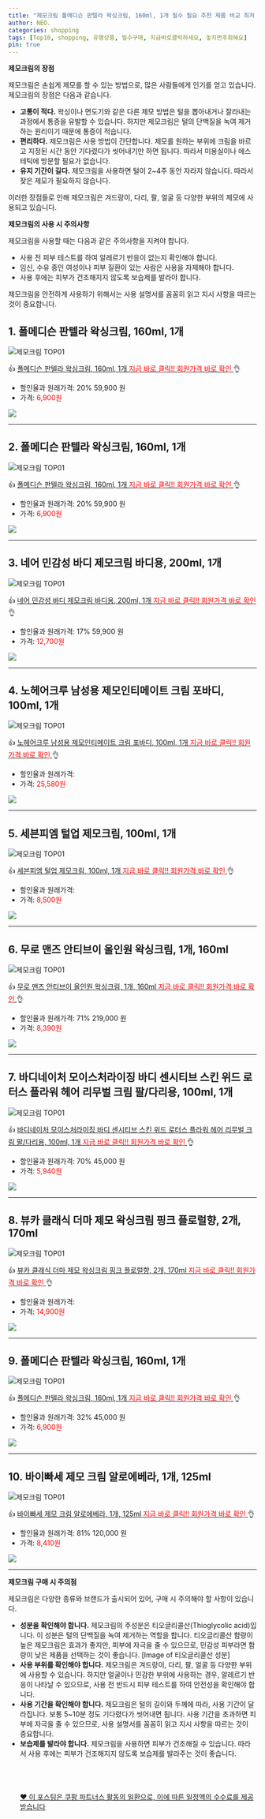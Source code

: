 ```yaml
---
title: "제모크림 폴메디슨 판텔라 왁싱크림, 160ml, 1개 필수 필요 추천 제품 비교 최저 가격 비교 장점 구매 후기 구매평"
author: NEO.
categories: shopping
tags: [Top10, shopping, 유행상품, 필수구매, 지금바로클릭하세요, 놓치면후회해요]
pin: true
---
```

**제모크림의 장점**

제모크림은 손쉽게 제모를 할 수 있는 방법으로, 많은 사람들에게 인기를 얻고 있습니다. 제모크림의 장점은 다음과 같습니다.

* **고통이 적다.** 왁싱이나 면도기와 같은 다른 제모 방법은 털을 뽑아내거나 잘라내는 과정에서 통증을 유발할 수 있습니다. 하지만 제모크림은 털의 단백질을 녹여 제거하는 원리이기 때문에 통증이 적습니다.
* **편리하다.** 제모크림은 사용 방법이 간단합니다. 제모를 원하는 부위에 크림을 바르고 지정된 시간 동안 기다렸다가 씻어내기만 하면 됩니다. 따라서 미용실이나 에스테틱에 방문할 필요가 없습니다.
* **유지 기간이 길다.** 제모크림을 사용하면 털이 2~4주 동안 자라지 않습니다. 따라서 잦은 제모가 필요하지 않습니다.

이러한 장점들로 인해 제모크림은 겨드랑이, 다리, 팔, 얼굴 등 다양한 부위의 제모에 사용되고 있습니다.

**제모크림의 사용 시 주의사항**

제모크림을 사용할 때는 다음과 같은 주의사항을 지켜야 합니다.

* 사용 전 피부 테스트를 하여 알레르기 반응이 없는지 확인해야 합니다.
* 임신, 수유 중인 여성이나 피부 질환이 있는 사람은 사용을 자제해야 합니다.
* 사용 후에는 피부가 건조해지지 않도록 보습제를 발라야 합니다.

제모크림을 안전하게 사용하기 위해서는 사용 설명서를 꼼꼼히 읽고 지시 사항을 따르는 것이 중요합니다.

   

## 1. 폴메디슨 판텔라 왁싱크림, 160ml, 1개

![제모크림 TOP01](https://thumbnail6.coupangcdn.com/thumbnails/remote/490x490ex/image/retail/images/3411378449469887-0a89dcc1-4688-49b4-a8d4-dbde894f9c41.jpg)


👍 [폴메디슨 판텔라 왁싱크림, 160ml, 1개 <font color=red> 지금 바로 클릭!! 회원가격 바로 확인 </font> ](https://link.coupang.com/re/AFFSDP?lptag=AF3617701&subid=GithubCoopas&pageKey=1319780266&traceid=V0-153&itemId=2340028432&vendorItemId=70336619483) 👌 


- 할인율과 원래가격: 20%  59,900   원
- 가격: <span style='color:red'>6,900원</span>

[![](/discount_price.png)](https://link.coupang.com/re/AFFSDP?lptag=AF3617701&subid=GithubCoopas&pageKey=1319780266&traceid=V0-153&itemId=2340028432&vendorItemId=70336619483)

---


   

## 2. 폴메디슨 판텔라 왁싱크림, 160ml, 1개

![제모크림 TOP01](https://thumbnail6.coupangcdn.com/thumbnails/remote/490x490ex/image/retail/images/3411378449469887-0a89dcc1-4688-49b4-a8d4-dbde894f9c41.jpg)


👍 [폴메디슨 판텔라 왁싱크림, 160ml, 1개 <font color=red> 지금 바로 클릭!! 회원가격 바로 확인 </font> ](https://link.coupang.com/re/AFFSDP?lptag=AF3617701&subid=GithubCoopas&pageKey=1319780266&traceid=V0-153&itemId=2340028432&vendorItemId=70336619483) 👌 


- 할인율과 원래가격: 20%  59,900   원
- 가격: <span style='color:red'>6,900원</span>

[![](/discount_price.png)](https://link.coupang.com/re/AFFSDP?lptag=AF3617701&subid=GithubCoopas&pageKey=1319780266&traceid=V0-153&itemId=2340028432&vendorItemId=70336619483)

---


   

## 3. 네어 민감성 바디 제모크림 바디용, 200ml, 1개

![제모크림 TOP01](https://thumbnail6.coupangcdn.com/thumbnails/remote/490x490ex/image/retail/images/1240809953307035-8fe1f78d-fc08-464a-a361-d0c86f2363cb.jpg)


👍 [네어 민감성 바디 제모크림 바디용, 200ml, 1개 <font color=red> 지금 바로 클릭!! 회원가격 바로 확인 </font> ](https://link.coupang.com/re/AFFSDP?lptag=AF3617701&subid=GithubCoopas&pageKey=6641290923&traceid=V0-153&itemId=15182303006&vendorItemId=70107375708) 👌 


- 할인율과 원래가격: 17%  59,900   원
- 가격: <span style='color:red'>12,700원</span>

[![](/discount_price.png)](https://link.coupang.com/re/AFFSDP?lptag=AF3617701&subid=GithubCoopas&pageKey=6641290923&traceid=V0-153&itemId=15182303006&vendorItemId=70107375708)

---


   

## 4. 노헤어크루 남성용 제모인티메이트 크림 포바디, 100ml, 1개

![제모크림 TOP01](https://thumbnail7.coupangcdn.com/thumbnails/remote/490x490ex/image/vendor_inventory/a5bb/cf60d8a5157bbd7f0b24d3541f22a80c54863e4548c798b6ce226981181c.jpg)


👍 [노헤어크루 남성용 제모인티메이트 크림 포바디, 100ml, 1개 <font color=red> 지금 바로 클릭!! 회원가격 바로 확인 </font> ](https://link.coupang.com/re/AFFSDP?lptag=AF3617701&subid=GithubCoopas&pageKey=2187659991&traceid=V0-153&itemId=3720363871&vendorItemId=84333495728) 👌 


- 할인율과 원래가격: 
- 가격: <span style='color:red'>25,580원</span>

[![](/discount_price.png)](https://link.coupang.com/re/AFFSDP?lptag=AF3617701&subid=GithubCoopas&pageKey=2187659991&traceid=V0-153&itemId=3720363871&vendorItemId=84333495728)

---


   

## 5. 세븐피엠 털업 제모크림, 100ml, 1개

![제모크림 TOP01](https://thumbnail9.coupangcdn.com/thumbnails/remote/490x490ex/image/retail/images/97833043448208-072a7472-7f4b-49dc-ad38-2360eeea8d35.jpg)


👍 [세븐피엠 털업 제모크림, 100ml, 1개 <font color=red> 지금 바로 클릭!! 회원가격 바로 확인 </font> ](https://link.coupang.com/re/AFFSDP?lptag=AF3617701&subid=GithubCoopas&pageKey=1063847434&traceid=V0-153&itemId=2009714774&vendorItemId=70009580004) 👌 


- 할인율과 원래가격: 
- 가격: <span style='color:red'>8,500원</span>

[![](/discount_price.png)](https://link.coupang.com/re/AFFSDP?lptag=AF3617701&subid=GithubCoopas&pageKey=1063847434&traceid=V0-153&itemId=2009714774&vendorItemId=70009580004)

---


   

## 6. 무로 맨즈 안티브이 올인원 왁싱크림, 1개, 160ml

![제모크림 TOP01](https://thumbnail7.coupangcdn.com/thumbnails/remote/490x490ex/image/retail/images/1409125033928584-f0842d8d-07ab-41a6-bd7b-a18490feae54.png)


👍 [무로 맨즈 안티브이 올인원 왁싱크림, 1개, 160ml <font color=red> 지금 바로 클릭!! 회원가격 바로 확인 </font> ](https://link.coupang.com/re/AFFSDP?lptag=AF3617701&subid=GithubCoopas&pageKey=6163845571&traceid=V0-153&itemId=11980780437&vendorItemId=79253267680) 👌 


- 할인율과 원래가격: 71%  219,000   원
- 가격: <span style='color:red'>8,390원</span>

[![](/discount_price.png)](https://link.coupang.com/re/AFFSDP?lptag=AF3617701&subid=GithubCoopas&pageKey=6163845571&traceid=V0-153&itemId=11980780437&vendorItemId=79253267680)

---


   

## 7. 바디네이처 모이스처라이징 바디 센시티브 스킨 위드 로터스 플라워 헤어 리무벌 크림 팔/다리용, 100ml, 1개

![제모크림 TOP01](https://thumbnail9.coupangcdn.com/thumbnails/remote/490x490ex/image/retail/images/2020/05/06/16/4/190f2dcc-6514-4ba7-b8d6-db8a4625bdda.jpg)


👍 [바디네이처 모이스처라이징 바디 센시티브 스킨 위드 로터스 플라워 헤어 리무벌 크림 팔/다리용, 100ml, 1개 <font color=red> 지금 바로 클릭!! 회원가격 바로 확인 </font> ](https://link.coupang.com/re/AFFSDP?lptag=AF3617701&subid=GithubCoopas&pageKey=1548147177&traceid=V0-153&itemId=2649995202&vendorItemId=70640860892) 👌 


- 할인율과 원래가격: 70%  45,000   원
- 가격: <span style='color:red'>5,940원</span>

[![](/discount_price.png)](https://link.coupang.com/re/AFFSDP?lptag=AF3617701&subid=GithubCoopas&pageKey=1548147177&traceid=V0-153&itemId=2649995202&vendorItemId=70640860892)

---


   

## 8. 뷰카 클래식 더마 제모 왁싱크림 핑크 플로럴향, 2개, 170ml

![제모크림 TOP01](https://thumbnail7.coupangcdn.com/thumbnails/remote/490x490ex/image/retail/images/2023/05/30/9/4/30fad73a-68ef-488f-8681-db8b6c9d6c7a.jpg)


👍 [뷰카 클래식 더마 제모 왁싱크림 핑크 플로럴향, 2개, 170ml <font color=red> 지금 바로 클릭!! 회원가격 바로 확인 </font> ](https://link.coupang.com/re/AFFSDP?lptag=AF3617701&subid=GithubCoopas&pageKey=7367893946&traceid=V0-153&itemId=18998584242&vendorItemId=86123642932) 👌 


- 할인율과 원래가격: 
- 가격: <span style='color:red'>14,900원</span>

[![](/discount_price.png)](https://link.coupang.com/re/AFFSDP?lptag=AF3617701&subid=GithubCoopas&pageKey=7367893946&traceid=V0-153&itemId=18998584242&vendorItemId=86123642932)

---


   

## 9. 폴메디슨 판텔라 왁싱크림, 160ml, 1개

![제모크림 TOP01](https://thumbnail6.coupangcdn.com/thumbnails/remote/490x490ex/image/retail/images/3411378449469887-0a89dcc1-4688-49b4-a8d4-dbde894f9c41.jpg)


👍 [폴메디슨 판텔라 왁싱크림, 160ml, 1개 <font color=red> 지금 바로 클릭!! 회원가격 바로 확인 </font> ](https://link.coupang.com/re/AFFSDP?lptag=AF3617701&subid=GithubCoopas&pageKey=1998832935&traceid=V0-153&itemId=3702495472&vendorItemId=71687777391) 👌 


- 할인율과 원래가격: 32%  45,000   원
- 가격: <span style='color:red'>6,900원</span>

[![](/discount_price.png)](https://link.coupang.com/re/AFFSDP?lptag=AF3617701&subid=GithubCoopas&pageKey=1998832935&traceid=V0-153&itemId=3702495472&vendorItemId=71687777391)

---


   

## 10. 바이빠세 제모 크림 알로에베라, 1개, 125ml

![제모크림 TOP01](https://thumbnail6.coupangcdn.com/thumbnails/remote/490x490ex/image/retail/images/940914429766753-9aa0657e-8ef9-4ae8-a801-b892a57e96ff.jpg)


👍 [바이빠세 제모 크림 알로에베라, 1개, 125ml <font color=red> 지금 바로 클릭!! 회원가격 바로 확인 </font> ](https://link.coupang.com/re/AFFSDP?lptag=AF3617701&subid=GithubCoopas&pageKey=7203119924&traceid=V0-153&itemId=572670529&vendorItemId=4503633152) 👌 


- 할인율과 원래가격: 81%  120,000   원
- 가격: <span style='color:red'>8,410원</span>

[![](/discount_price.png)](https://link.coupang.com/re/AFFSDP?lptag=AF3617701&subid=GithubCoopas&pageKey=7203119924&traceid=V0-153&itemId=572670529&vendorItemId=4503633152)

---
**제모크림 구매 시 주의점**

제모크림은 다양한 종류와 브랜드가 출시되어 있어, 구매 시 주의해야 할 사항이 있습니다.

* **성분을 확인해야 합니다.** 제모크림의 주성분은 티오글리콜산(Thioglycolic acid)입니다. 이 성분은 털의 단백질을 녹여 제거하는 역할을 합니다. 티오글리콜산 함량이 높은 제모크림은 효과가 좋지만, 피부에 자극을 줄 수 있으므로, 민감성 피부라면 함량이 낮은 제품을 선택하는 것이 좋습니다.
[Image of 티오글리콜산 성분]
* **사용 부위를 확인해야 합니다.** 제모크림은 겨드랑이, 다리, 팔, 얼굴 등 다양한 부위에 사용할 수 있습니다. 하지만 얼굴이나 민감한 부위에 사용하는 경우, 알레르기 반응이 나타날 수 있으므로, 사용 전 반드시 피부 테스트를 하여 안전성을 확인해야 합니다.
* **사용 기간을 확인해야 합니다.** 제모크림은 털의 길이와 두께에 따라, 사용 기간이 달라집니다. 보통 5~10분 정도 기다렸다가 씻어내면 됩니다. 사용 기간을 초과하면 피부에 자극을 줄 수 있으므로, 사용 설명서를 꼼꼼히 읽고 지시 사항을 따르는 것이 중요합니다.
* **보습제를 발라야 합니다.** 제모크림을 사용하면 피부가 건조해질 수 있습니다. 따라서 사용 후에는 피부가 건조해지지 않도록 보습제를 발라주는 것이 좋습니다.<br><br><br><br><br> [ ❤  이 포스팅은 쿠팡 파트너스 활동의 일환으로, 이에 따른 일정액의 수수료를 제공받습니다](https://link.coupang.com/a/bcEFyh)
